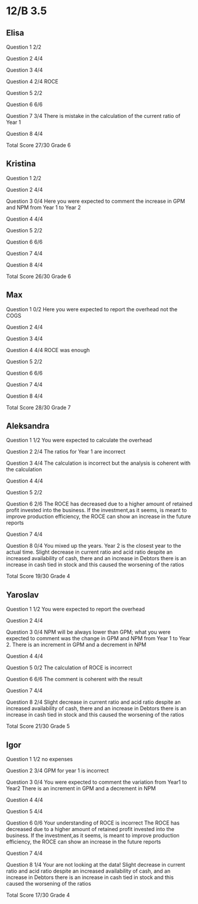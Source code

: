 # 12/B 3.5

## Elisa

Question 1      2/2

Question 2     4/4

Question 3      4/4

Question 4      2/4
                ROCE

Question 5      2/2

Question 6      6/6

Question 7      3/4
                There is mistake in the calculation of the current ratio of Year 1

Question 8      4/4

Total Score     27/30 Grade 6

## Kristina

Question 1      2/2

Question 2      4/4

Question 3      0/4
                Here you were expected to comment the increase in GPM and NPM from Year 1 to Year 2

Question 4      4/4

Question 5      2/2

Question 6      6/6

Question 7      4/4

Question 8      4/4

Total Score     26/30 Grade 6

## Max

Question 1      0/2
                Here you were expected to report the overhead not the COGS

Question 2      4/4

Question 3      4/4

Question 4      4/4
                ROCE was enough

Question 5      2/2

Question 6      6/6

Question 7      4/4

Question 8      4/4

Total Score     28/30 Grade 7

## Aleksandra

Question 1      1/2
                You were expected to calculate the overhead

Question 2      2/4
                The ratios for Year 1 are incorrect

Question 3      4/4
                The calculation is incorrect but the analysis is coherent with the calculation

Question 4      4/4

Question 5      2/2

Question 6      2/6
                The ROCE has decreased due to a higher amount of retained profit invested into the business.
                If the investment,as it seems, is meant to improve production efficiency, the ROCE can show
                an increase in the future reports

Question 7      4/4

Question 8      0/4
                You mixed up the years. Year 2 is the closest year to the actual time.
                Slight decrease in current ratio and acid ratio
                despite an increased availability of cash, there and an increase in Debtors
                there is an increase in cash tied in stock and this caused the worsening of the ratios

Total Score     19/30 Grade 4

## Yaroslav

Question 1      1/2
                You were expected to report the overhead

Question 2      4/4

Question  3     0/4
                NPM will be always lower than GPM; what you were expected to comment was the change in GPM
                and NPM from Year 1 to Year 2.
                There is an increment in GPM and a decrement in NPM

Question 4     4/4

Question 5      0/2
                The calculation of ROCE is incorrect

Question 6      6/6
                The comment is coherent with the result

Question 7      4/4

Question 8      2/4
                Slight decrease in current ratio and acid ratio
                despite an increased availability of cash, there and an increase in Debtors
                there is an increase in cash tied in stock and this caused the worsening of the ratios

Total Score     21/30 Grade 5

## Igor

Question 1      1/2
                no expenses

Question 2      3/4
                GPM for year 1 is incorrect

Question 3      0/4
                You were expected to comment the variation from Year1 to Year2
                There is an increment in GPM and a decrement in NPM

Question 4      4/4

Question 5      4/4

Question 6      0/6
                Your understanding of ROCE is incorrect
                The ROCE has decreased due to a higher amount of retained profit invested into the business.
                If the investment,as it seems, is meant to improve production efficiency, the ROCE can show
                an increase in the future reports

Question 7      4/4

Question 8      1/4
                Your are not looking at the data!
                Slight decrease in current ratio and acid ratio
                despite an increased availability of cash, and an increase in Debtors
                there is an increase in cash tied in stock and this caused the worsening of the ratios

Total Score     17/30 Grade 4
